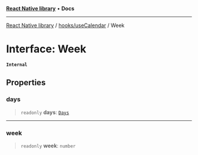 [**React Native library**](../../../index.md) • **Docs**

***

[React Native library](../../../modules.md) / [hooks/useCalendar](../index.md) / Week

# Interface: Week

**`Internal`**

## Properties

### days

> `readonly` **days**: [`Days`](../type-aliases/Days.md)

***

### week

> `readonly` **week**: `number`
